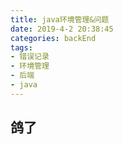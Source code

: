 ```yaml
---
title: java环境管理&问题
date: 2019-4-2 20:38:45
categories: backEnd
tags:
- 错误记录
- 环境管理
- 后端
- java
---
```

## 鸽了